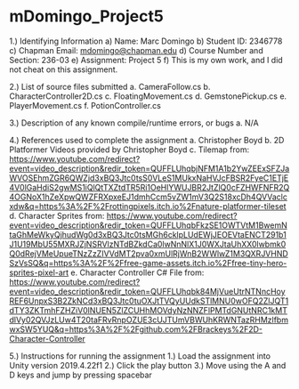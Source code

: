 # mDomingo_Project5
 
1.) Identifying Information
   a)   Name: Marc Domingo
   b)   Student ID: 2346778
   c)   Chapman Email: mdomingo@chapman.edu
   d)   Course Number and Section: 236-03
   e)   Assignment: Project 5
   f)   This is my own work, and I did not cheat on this assignment.

2.) List of source files submitted
   a. CameraFollow.cs
   b. CharacterController2D.cs
   c. FloatingMovement.cs
   d. GemstonePickup.cs
   e. PlayerMovement.cs
   f. PotionController.cs

3.) Description of any known compile/runtime errors, or bugs
   a. N/A

4.) References used to complete the assignment
   a. Christopher Boyd
   b. 2D Platformer Videos provided by Christopher Boyd
   c. Tilemap from: https://www.youtube.com/redirect?event=video_description&redir_token=QUFFLUhqbjNFM1A1b2YwZEExSFZJaWVOSEhmZGR6QWZjd3xBQ3Jtc0tsS0VLeS1MUkxNaHVJcFBSR2FyeC1ETjE4V0lGaHdiS2gwMS1iQlQtTXZtdTR5Ri1OeHlYWUJBR2JtZlQ0cFZHWFNFR2Q4OGNoX1hZeXpwQWZFRXpxeEJ1dmhCcm5vZW1mV3Q2S18xcDh4QVVaclcxdw&q=https%3A%2F%2Frottingpixels.itch.io%2Fnature-platformer-tileset
   d. Character Sprites from: https://www.youtube.com/redirect?event=video_description&redir_token=QUFFLUhqbFkzSE1OWTVtM1BwemNtaGhMeWkyQjhudWg0d3xBQ3Jtc0tsMGh6cklpLUdEWjJEOEVtaENCT291b1J1U19MbU55MXRJZjNSRVlzNTdBZkdCa0lwNnNlX1J0WXJtaUhXX0lwbmk0Q0dRejVMeUpueTNzZzZIVVdMT2pva0xmUlRjWnB2WWlwZ1M3QXRJVHNDSzVsSQ&q=https%3A%2F%2Ffree-game-assets.itch.io%2Ffree-tiny-hero-sprites-pixel-art
   e. Character Controller C# File from: https://www.youtube.com/redirect?event=video_description&redir_token=QUFFLUhqbk84MjVueUtrNTNncHoyREF6UnpxS3B2ZkNCd3xBQ3Jtc0tuOXJtTVQyUUdkSTlMNU0wOFQ2ZlJQT1dTY3ZKTmhFZHZiV0lNUEN5ZlZCUHhMOVdyNzNNZFlPMTdGNUtNRC1kMTdlVy02QVJzLUw4T20taFRvRnpOZUE3cUJTUmVBWUhKRWNTazRHMzlfbmwxSW5YUQ&q=https%3A%2F%2Fgithub.com%2FBrackeys%2F2D-Character-Controller

5.) Instructions for running the assignment
   1.) Load the assignment into Unity version 2019.4.22f1
   2.) Click the play button
   3.) Move using the A and D keys and jump by pressing spacebar
 
